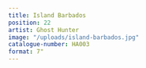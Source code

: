 ```yaml
---
title: Island Barbados
position: 22
artist: Ghost Hunter
image: "/uploads/island-barbados.jpg"
catalogue-number: HA003
format: 7"
---
```


